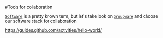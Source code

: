 #Tools for collaboration 

[`Software`](http://wikipedia.com/software) is a pretty known term, but let's take look on [`Groupware`](http://wikipedia.com/groupware) and choose our software stack for collaboration

 

 https://guides.github.com/activities/hello-world/